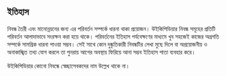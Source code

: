 ## ইতিহাস
নিবন্ধ তৈরী এবং মানোন্নয়নের জন্য এর পরিবর্তন সম্পর্কে ধারনা থাকা প্রয়োজন। উইকিপিডিয়ার নিবন্ধ সমূহের প্রতিটি পরিবর্তন আলাদাভাবে সংরক্ষন করা হয়ে থাকে। পরিবর্তনের ইতিহাস পর্যবেক্ষণের মাধ্যমে খুব সহজেই কাজের অগ্রগতি সম্পর্কে সামগ্রিক ধারনা পাওয়া সম্ভব। সেই সাথে  কোন দুষ্কৃতিকারী নিবন্ধটির লেখা মুছে দিলে বা অপ্রয়োজনীয় ও অনাকাঙ্খিত তথ্য যোগ করলে তা পুনরায় আগের অবস্থায় ফিরিয়ে আনা সম্ভব ইতিহাস পাতা ব্যবহার করে। 

উইকিপিডিয়ার কোনো নিবন্ধে স্বেচ্ছাসেবকদের নাম উল্লেখ থাকে না। 
